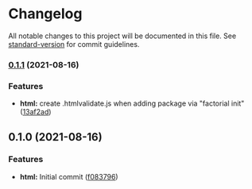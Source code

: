 # Changelog

All notable changes to this project will be documented in this file. See [standard-version](https://github.com/conventional-changelog/standard-version) for commit guidelines.

### [0.1.1](https://github.com/factorial-io/fstack/compare/html/v0.1.0...html/v0.1.1) (2021-08-16)


### Features

* **html:** create .htmlvalidate.js when adding package via "factorial init" ([13af2ad](https://github.com/factorial-io/fstack/commit/13af2ad629974f1b6925d720b4200426a93df1df))

## 0.1.0 (2021-08-16)


### Features

* **html:** Initial commit ([f083796](https://github.com/factorial-io/fstack/commit/f0837969028a83bd639edc3397afe55107feb611))
